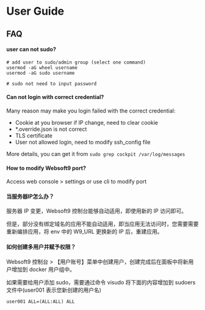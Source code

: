# User Guide

## FAQ

#### user can not sudo?

```
# add user to sudo/admin group (select one command)
usermod -aG wheel username
usermod -aG sudo username

# sudo not need to input password
```

#### Can not login with correct credential?

Many reason may make you login failed with the correct credential:

- Cookie at you browser if IP change, need to clear cookie
- *.override.json is not correct
- TLS certificate
- User not allowed login, need to modify ssh_config file

More details, you can get it from `sudo grep cockpit /var/log/messages`

#### How to modify Websoft9 port?

Access web console > settings or use cli to modify port

#### 当服务器IP怎么办？

服务器 IP 变更，Websoft9 控制台能够自动适用，即使用新的 IP 访问即可。   

但是，部分没有绑定域名的应用不能自动适用，即当应用无法访问时，您需要需要重新编排应用，将 env 中的 W9_URL 更换新的 IP 后，重建应用。

#### 如何创建多用户并赋予权限？

Websoft9 控制台 > 【用户账号】菜单中创建用户，创建完成后在面板中将新用户增加到 docker 用户组中。

如果需要给用户添加 sudo，需要通过命令 visudo 将下面的内容增加到 sudoers 文件中(user001 表示您新创建的用户名)  
```
user001 ALL=(ALL:ALL) ALL
```